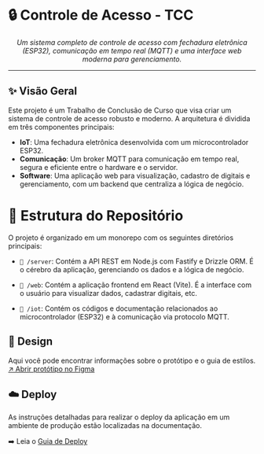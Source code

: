 # 🔒 Controle de Acesso - TCC
<p align="center">
<em>
Um sistema completo de controle de acesso com fechadura eletrônica (ESP32), comunicação em tempo real (MQTT) e uma interface web moderna para gerenciamento.
</em>
</p>

****

## ✨ Visão Geral
Este projeto é um Trabalho de Conclusão de Curso que visa criar um sistema de controle de acesso robusto e moderno. A arquitetura é dividida em três componentes principais:

- **IoT**: Uma fechadura eletrônica desenvolvida com um microcontrolador ESP32.
- **Comunicação**: Um broker MQTT para comunicação em tempo real, segura e eficiente entre o hardware e o servidor.
- **Software**: Uma aplicação web para visualização, cadastro de digitais e gerenciamento, com um backend que centraliza a lógica de negócio.

# 📂 Estrutura do Repositório
O projeto é organizado em um monorepo com os seguintes diretórios principais:

- `📁 /server`: Contém a API REST em Node.js com Fastify e Drizzle ORM. É o cérebro da aplicação, gerenciando os dados e a lógica de negócio.

- `📁 /web`: Contém a aplicação frontend em React (Vite). É a interface com o usuário para visualizar dados, cadastrar digitais, etc.

- `📁 /iot`: Contém os códigos e documentação relacionados ao microcontrolador (ESP32) e à comunicação via protocolo MQTT.

## 🎨 Design

Aqui você pode encontrar informações sobre o protótipo e o guia de estilos.
[↗️ Abrir protótipo no Figma](https://www.figma.com/design/8GcnhoimUUw2dgOL8HUtlE/Controle-de-Acesso?node-id=4003-2094&t=ODmc5wd0JM3k3qeM-1)

## ☁️ Deploy
As instruções detalhadas para realizar o deploy da aplicação em um ambiente de produção estão localizadas na documentação.

➡️ Leia o [Guia de Deploy](/docs/README.md)